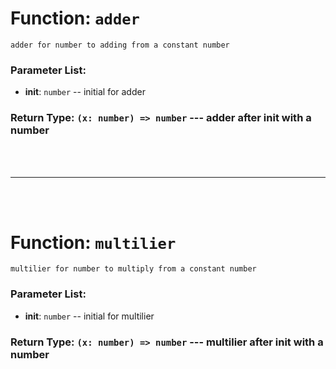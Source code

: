 # Function: `adder`

    adder for number to adding from a constant number

### Parameter List:

- **init**: `number` -- initial for adder


### Return Type: `(x: number) => number` --- adder after init with a number

<br/>
<br/>



---


<br/>
<br/>

# Function: `multilier`

    multilier for number to multiply from a constant number

### Parameter List:

- **init**: `number` -- initial for multilier


### Return Type: `(x: number) => number` --- multilier after init with a number
